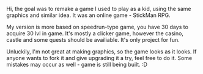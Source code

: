 Hi, the goal was to remake a game I used to play as a kid, using the same graphics and similar idea. 
It was an online game - StickMan RPG. 

My version is more based on speedrun-type game, you have 30 days to acquire 30 lvl in game. 
It's mostly a clicker game, 
however the casino, castle and some quests should be availiable. 
It's only project for fun. 

Unluckily, I'm not great at making graphics, so the game looks as it looks. 
If anyone wants to fork it and give upgrading it a try, feel free to do it. Some mistakes may occur as well - game is still being built. :D
